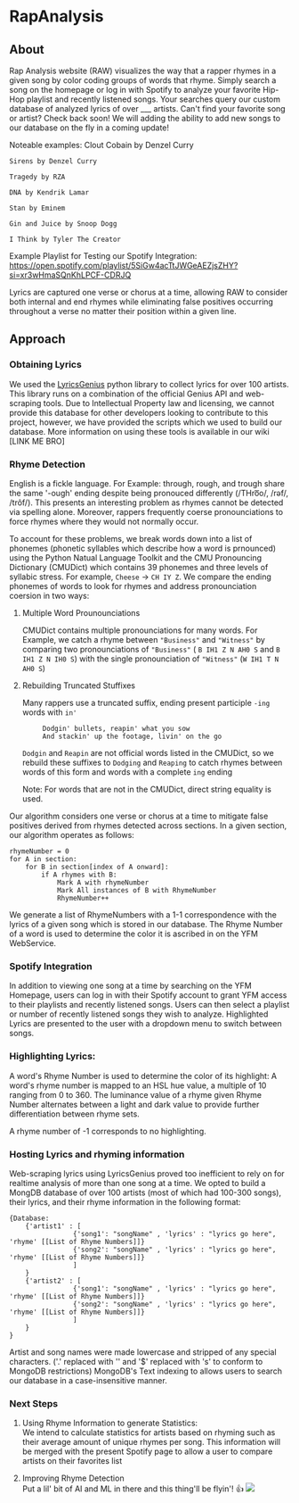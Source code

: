 # RapAnalysis

## About
Rap Analysis website (RAW) visualizes the way that a rapper rhymes in a given song by color coding groups of words that rhyme. Simply search a song on the homepage or log in with Spotify to analyze your favorite Hip-Hop playlist and recently listened songs. Your searches query our custom database of analyzed lyrics of over ___ artists. Can't find your favorite song or artist? Check back soon! We will adding the ability to add new songs to our database on the fly in a coming update! 

Noteable examples: 
    Clout Cobain by Denzel Curry
    
    Sirens by Denzel Curry
    
    Tragedy by RZA
    
    DNA by Kendrik Lamar
    
    Stan by Eminem
    
    Gin and Juice by Snoop Dogg
    
    I Think by Tyler The Creator
    
Example Playlist for Testing our Spotify Integration:
https://open.spotify.com/playlist/5SiGw4acTtJWGeAEZjsZHY?si=xr3wHmaSQnKhLPCF-CDRJQ

Lyrics are captured one verse or chorus at a time, allowing RAW to consider both internal and end rhymes while eliminating false positives occurring throughout a verse no matter their position within a given line.


## Approach 

### Obtaining Lyrics
We used the [LyricsGenius](https://github.com/johnwmillr/LyricsGenius) python library to collect lyrics for over 100 artists. This library runs on a combination of the official Genius API and web-scraping tools. Due to Intellectual Property law and licensing, we cannot provide this database for other developers looking to contribute to this project, however, we have provided the scripts which we used to build our database. More information on using these tools is available in our wiki [LINK ME BRO]

### Rhyme Detection    
English is a fickle language. For Example: through, rough, and trough share the same '-ough' ending despite being pronouced differently (/THro͞o/, /rəf/, /trôf/). This presents an interesting problem as rhymes cannot be detected via spelling alone. Moreover, rappers frequently coerse pronounciations to force rhymes where they would not normally occur. 

To account for these problems, we break words down into a list of phonemes (phonetic syllables which describe how a word is prnounced) using the Python Natual Language Toolkit and the CMU Pronouncing Dictionary (CMUDict) which contains 39 phonemes and three levels of syllabic stress. For example, `Cheese` -> `CH IY Z`. We compare the ending phonemes of words to look for rhymes and address pronounciation coersion in two ways: 

1. Multiple Word Prounounciations

    CMUDict contains multiple pronounciations for many words. For Example, we catch a rhyme between `"Business"` and `"Witness"` by comparing two pronounciations of `"Business"` ( `B IH1 Z N AH0 S` and `B IH1 Z N IH0 S`) with the single pronounciation of `"Witness"` (`W IH1 T N AH0 S`) 

2. Rebuilding Truncated Stuffixes

    Many rappers use a truncated suffix, ending present participle `-ing` words with `in'`

            Dodgin' bullets, reapin' what you sow
            And stackin' up the footage, livin' on the go
    `Dodgin` and `Reapin` are not official words listed in the CMUDict, so we rebuild these suffixes to `Dodging` and `Reaping` to catch rhymes between words of this form and words with a complete `ing` ending

    Note: For words that are not in the CMUDict, direct string equality is used. 
  
Our algorithm considers one verse or chorus at a time to mitigate false positives derived from rhymes detected across sections. In a given section, our algorithm operates as follows:

    rhymeNumber = 0
    for A in section: 
        for B in section[index of A onward]:
            if A rhymes with B: 
                Mark A with rhymeNumber
                Mark All instances of B with RhymeNumber
                RhymeNumber++

We generate a list of RhymeNumbers with a 1-1 correspondence with the lyrics of a given song which is stored in our database. The Rhyme Number of a word is used to determine the color it is ascribed in on the YFM WebService. 
<!-- TODO: DEFINE RHYME NUMBER MORE CLEARLY -->

### Spotify Integration
In addition to viewing one song at a time by searching on the YFM Homepage, users can log in with their Spotify account to grant YFM access to their playlists and recently listened songs. Users can then select a playlist  or number of recently listened songs they wish to analyze. Highlighted Lyrics are presented to the user with a dropdown menu to switch between songs.  


### Highlighting Lyrics:
A word's Rhyme Number is used to determine the color of its highlight: A word's rhyme number is mapped to an HSL hue value, a multiple of 10 ranging from 0 to 360. The luminance value of a rhyme given Rhyme Number alternates between a light and dark value to provide further differentiation between rhyme sets.   

A rhyme number of -1 corresponds to no highlighting.  
<!-- TODO: DESCRIBE MORE CLEARLY HOW HIGHLIGHTING WORKS  -->
### Hosting Lyrics and rhyming information
Web-scraping lyrics using LyricsGenius proved too inefficient to rely on for realtime analysis of more than one song at a time. We opted to build a MongDB database of over 100 artists (most of which had 100-300 songs), their lyrics, and their rhyme information in the following format: 

    {Database: 
        {'artist1' : [
                    {'song1': "songName" , 'lyrics' : "lyrics go here", 'rhyme' [[List of Rhyme Numbers]]}
                    {'song2': "songName" , 'lyrics' : "lyrics go here", 'rhyme' [[List of Rhyme Numbers]]}
                    ]
        }
        {'artist2' : [
                    {'song1': "songName" , 'lyrics' : "lyrics go here", 'rhyme' [[List of Rhyme Numbers]]}
                    {'song2': "songName" , 'lyrics' : "lyrics go here", 'rhyme' [[List of Rhyme Numbers]]}
                    ]
        }
    }

Artist and song names were made lowercase and stripped of any special characters. ('.' replaced with '' and '$' replaced with 's' to conform to MongoDB restrictions)
MongoDB's Text indexing to allows users to search our database in a case-insensitive manner.




### Next Steps 
1. Using Rhyme Information to generate Statistics: <br>
    We intend to calculate statistics for artists based on rhyming such as their average amount of unique rhymes per song. This information will be merged with the present Spotify page to allow a user to compare artists on their favorites list

2. Improving Rhyme Detection <br>
   Put a lil' bit of AI and ML in there and this thing'll be flyin'! 👍
   ![](http://www.google.com/url?sa=i&url=https%3A%2F%2Fen.wikipedia.org%2Fwiki%2FThumb_signal&psig=AOvVaw3hEzRyc5f1LGUDsdRAoVvZ&ust=1606194084787000&source=images&cd=vfe&ved=0CAIQjRxqFwoTCLD_k7Hxl-0CFQAAAAAdAAAAABAD)
   
